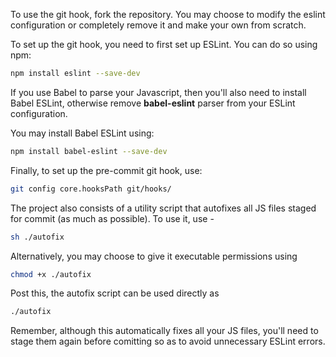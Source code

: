 To use the git hook, fork the repository. You may choose to modify the eslint configuration or completely remove it and make your own from scratch.

To set up the git hook, you need to first set up ESLint. You can do so using npm:

```sh
npm install eslint --save-dev
```

If you use Babel to parse your Javascript, then you'll also need to install Babel ESLint, otherwise remove **babel-eslint** parser from your ESLint configuration.

You may install Babel ESLint using:

```sh
npm install babel-eslint --save-dev
```



Finally, to set up the pre-commit git hook, use:

```sh
git config core.hooksPath git/hooks/
```



The project also consists of a utility script that autofixes all JS files staged for commit (as much as possible). To use it, use -

```sh
sh ./autofix
```

Alternatively, you may choose to give it executable permissions using

```sh
chmod +x ./autofix
```

Post this, the autofix script can be used directly as 

```sh
./autofix
```



Remember, although this automatically fixes all your JS files, you'll need to stage them again before comitting so as to avoid unnecessary ESLint errors.
